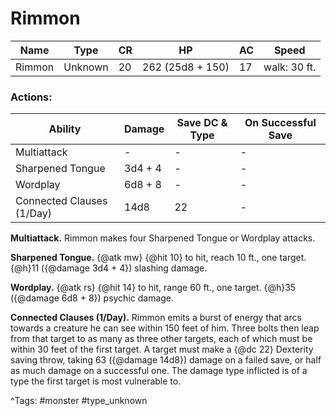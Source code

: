 # Rimmon

| Name | Type | CR | HP | AC | Speed |
|------|------|----|----|----|-------|
| Rimmon | Unknown | 20 | 262 (25d8 + 150) | 17 | walk: 30 ft. |

### Actions:

| Ability | Damage | Save DC & Type | On Successful Save |
|---------|--------|----------------|--------------------|
| Multiattack | - | - | - |
| Sharpened Tongue | 3d4 + 4 | - | - |
| Wordplay | 6d8 + 8 | - | - |
| Connected Clauses (1/Day) | 14d8 | 22 | - |


**Multiattack.** Rimmon makes four Sharpened Tongue or Wordplay attacks.

**Sharpened Tongue.** {@atk mw} {@hit 10} to hit, reach 10 ft., one target. {@h}11 ({@damage 3d4 + 4}) slashing damage.

**Wordplay.** {@atk rs} {@hit 14} to hit, range 60 ft., one target. {@h}35 ({@damage 6d8 + 8}) psychic damage.

**Connected Clauses (1/Day).** Rimmon emits a burst of energy that arcs towards a creature he can see within 150 feet of him. Three bolts then leap from that target to as many as three other targets, each of which must be within 30 feet of the first target. A target must make a {@dc 22} Dexterity saving throw, taking 63 ({@damage 14d8}) damage on a failed save, or half as much damage on a successful one. The damage type inflicted is of a type the first target is most vulnerable to.

^Tags: #monster #type_unknown